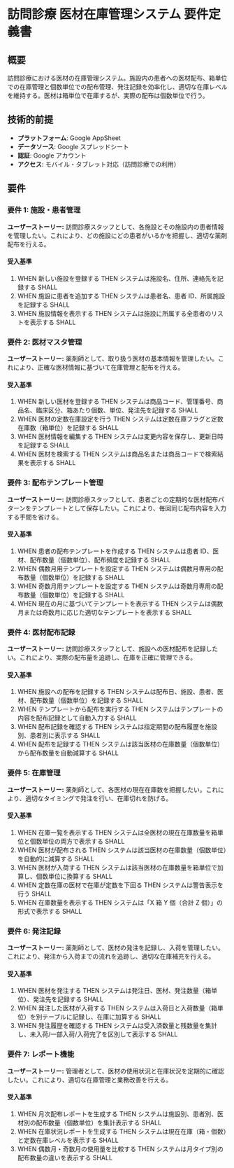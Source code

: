 # 訪問診療 医材在庫管理システム 要件定義書

## 概要

訪問診療における医材の在庫管理システム。施設内の患者への医材配布、箱単位での在庫管理と個数単位での配布管理、発注記録を効率化し、適切な在庫レベルを維持する。医材は箱単位で在庫するが、実際の配布は個数単位で行う。

## 技術的前提

- **プラットフォーム**: Google AppSheet
- **データソース**: Google スプレッドシート
- **認証**: Google アカウント
- **アクセス**: モバイル・タブレット対応（訪問診療での利用）

## 要件

### 要件 1: 施設・患者管理

**ユーザーストーリー:** 訪問診療スタッフとして、各施設とその施設内の患者情報を管理したい。これにより、どの施設にどの患者がいるかを把握し、適切な薬剤配布を行える。

#### 受入基準

1. WHEN 新しい施設を登録する THEN システムは施設名、住所、連絡先を記録する SHALL
2. WHEN 施設に患者を追加する THEN システムは患者名、患者 ID、所属施設を記録する SHALL
3. WHEN 施設情報を表示する THEN システムは施設に所属する全患者のリストを表示する SHALL

### 要件 2: 医材マスタ管理

**ユーザーストーリー:** 薬剤師として、取り扱う医材の基本情報を管理したい。これにより、正確な医材情報に基づいて在庫管理と配布を行える。

#### 受入基準

1. WHEN 新しい医材を登録する THEN システムは商品コード、管理番号、商品名、臨床区分、箱あたり個数、単位、発注先を記録する SHALL
2. WHEN 医材の定数在庫設定を行う THEN システムは定数在庫フラグと定数在庫数（箱単位）を記録する SHALL
3. WHEN 医材情報を編集する THEN システムは変更内容を保存し、更新日時を記録する SHALL
4. WHEN 医材を検索する THEN システムは商品名または商品コードで検索結果を表示する SHALL

### 要件 3: 配布テンプレート管理

**ユーザーストーリー:** 訪問診療スタッフとして、患者ごとの定期的な医材配布パターンをテンプレートとして保存したい。これにより、毎回同じ配布内容を入力する手間を省ける。

#### 受入基準

1. WHEN 患者の配布テンプレートを作成する THEN システムは患者 ID、医材、配布数量（個数単位）、配布頻度を記録する SHALL
2. WHEN 偶数月用テンプレートを設定する THEN システムは偶数月専用の配布数量（個数単位）を記録する SHALL
3. WHEN 奇数月用テンプレートを設定する THEN システムは奇数月専用の配布数量（個数単位）を記録する SHALL
4. WHEN 現在の月に基づいてテンプレートを表示する THEN システムは偶数月または奇数月に応じた適切なテンプレートを表示する SHALL

### 要件 4: 医材配布記録

**ユーザーストーリー:** 訪問診療スタッフとして、施設への医材配布を記録したい。これにより、実際の配布量を追跡し、在庫を正確に管理できる。

#### 受入基準

1. WHEN 施設への配布を記録する THEN システムは配布日、施設、患者、医材、配布数量（個数単位）を記録する SHALL
2. WHEN テンプレートから配布を実行する THEN システムはテンプレートの内容を配布記録として自動入力する SHALL
3. WHEN 配布記録を確認する THEN システムは指定期間の配布履歴を施設別、患者別に表示する SHALL
4. WHEN 配布を記録する THEN システムは該当医材の在庫数量（個数単位）から配布数量を自動減算する SHALL

### 要件 5: 在庫管理

**ユーザーストーリー:** 薬剤師として、各医材の現在在庫数を把握したい。これにより、適切なタイミングで発注を行い、在庫切れを防げる。

#### 受入基準

1. WHEN 在庫一覧を表示する THEN システムは全医材の現在在庫数量を箱単位と個数単位の両方で表示する SHALL
2. WHEN 医材が配布される THEN システムは該当医材の在庫数量（個数単位）を自動的に減算する SHALL
3. WHEN 医材が入荷する THEN システムは該当医材の在庫数量を箱単位で加算し、個数単位に換算する SHALL
4. WHEN 定数在庫の医材で在庫が定数を下回る THEN システムは警告表示を行う SHALL
5. WHEN 在庫数量を表示する THEN システムは「X 箱 Y 個（合計 Z 個）」の形式で表示する SHALL

### 要件 6: 発注記録

**ユーザーストーリー:** 薬剤師として、医材の発注を記録し、入荷を管理したい。これにより、発注から入荷までの流れを追跡し、適切な在庫補充を行える。

#### 受入基準

1. WHEN 医材を発注する THEN システムは発注日、医材、発注数量（箱単位）、発注先を記録する SHALL
2. WHEN 発注した医材が入荷する THEN システムは入荷日と入荷数量（箱単位）を別テーブルに記録し、在庫に加算する SHALL
3. WHEN 発注履歴を確認する THEN システムは受入済数量と残数量を集計し、未入荷/一部入荷/入荷完了を区別して表示する SHALL

### 要件 7: レポート機能

**ユーザーストーリー:** 管理者として、医材の使用状況と在庫状況を定期的に確認したい。これにより、適切な在庫管理と業務改善を行える。

#### 受入基準

1. WHEN 月次配布レポートを生成する THEN システムは施設別、患者別、医材別の配布数量（個数単位）を集計表示する SHALL
2. WHEN 在庫状況レポートを生成する THEN システムは現在在庫（箱・個数）と定数在庫レベルを表示する SHALL
3. WHEN 偶数月・奇数月の使用量を比較する THEN システムは月タイプ別の配布数量の違いを表示する SHALL
